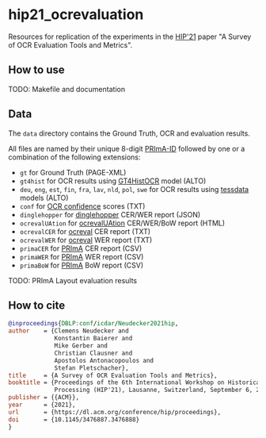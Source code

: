 # hip21_ocrevaluation

Resources for replication of the experiments in the [HIP'21](https://blog.sbb.berlin/hip2021/) paper "A Survey of OCR Evaluation Tools and Metrics".  

## How to use

TODO: Makefile and documentation

## Data

The `data` directory contains the Ground Truth, OCR and evaluation results. 

All files are named by their unique 8-digit [PRImA-ID](https://www.primaresearch.org/datasets) followed by one or a combination of the following extensions:  
* `gt` for Ground Truth (PAGE-XML)
* `gt4hist` for OCR results using [GT4HistOCR](https://github.com/tesseract-ocr/tesstrain/wiki/GT4HistOCR) model (ALTO)
* `deu`, `eng`, `est`, `fin`, `fra`, `lav`, `nld`, `pol`, `swe` for OCR results using [tessdata](https://github.com/tesseract-ocr/tessdata) models (ALTO)
* `conf` for [OCR confidence](https://github.com/cneud/alto-ocr-confidence) scores (TXT)
* `dinglehopper` for [dinglehopper](https://github.com/qurator-spk/dinglehopper) CER/WER report (JSON)
* `ocrevalUAtion` for [ocrevalUAtion](https://github.com/impactcentre/ocrevalUAtion) CER/WER/BoW report (HTML)
* `ocrevalCER` for [ocreval](https://github.com/eddieantonio/ocreval) CER report (TXT)
* `ocrevalWER` for [ocreval](https://github.com/eddieantonio/ocreval) WER report (TXT)
* `primaCER` for [PRImA](https://www.primaresearch.org/tools/PerformanceEvaluation) CER report (CSV)
* `primaWER` for [PRImA](https://www.primaresearch.org/tools/PerformanceEvaluation) WER report (CSV)
* `primaBoW` for [PRImA](https://www.primaresearch.org/tools/PerformanceEvaluation) BoW report (CSV)

TODO: PRImA Layout evaluation results

## How to cite
```bibtex
@inproceedings{DBLP:conf/icdar/Neudecker2021hip,
author    = {Clemens Neudecker and
             Konstantin Baierer and 
             Mike Gerber and
             Christian Clausner and
             Apostolos Antonacopoulos and
             Stefan Pletschacher},
title     = {A Survey of OCR Evaluation Tools and Metrics},
booktitle = {Proceedings of the 6th International Workshop on Historical Document Imaging and 
             Processing (HIP'21), Lausanne, Switzerland, September 6, 2021},
publisher = {{ACM}},
year      = {2021},
url       = {https://dl.acm.org/conference/hip/proceedings},
doi       = {10.1145/3476887.3476888}
}
```
